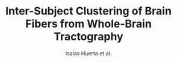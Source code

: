 ---
cat: gaia
subcat: architecture
bestof: false
author: Isaías Huerta et al.
title: Inter-Subject Clustering of Brain Fibers from Whole-Brain Tractography
year: 2020
type: inproceedings
url: https -//ieeexplore.ieee.org/abstract/document/9175342
doi: 10.1109/EMBC44109.2020.9175342
booktitle: 2020 42nd Annual International Conference of the IEEE Engineering in Medicine \& Biology Society (EMBC)
---